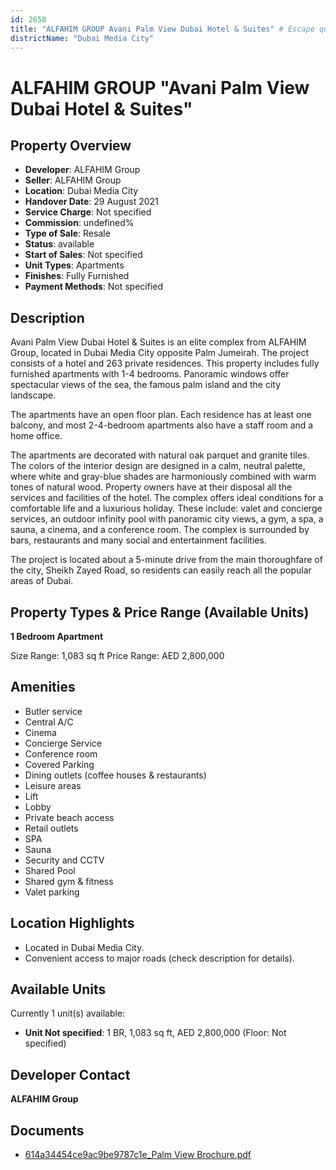 ```yaml
---
id: 2658
title: "ALFAHIM GROUP Avani Palm View Dubai Hotel & Suites" # Escape quotes for YAML string
districtName: "Dubai Media City"
---
```


# ALFAHIM GROUP "Avani Palm View Dubai Hotel & Suites"

## Property Overview
- **Developer**: ALFAHIM Group
- **Seller**: ALFAHIM Group
- **Location**: Dubai Media City
- **Handover Date**: 29 August 2021
- **Service Charge**: Not specified
- **Commission**: undefined%
- **Type of Sale**: Resale
- **Status**: available
- **Start of Sales**: Not specified
- **Unit Types**: Apartments
- **Finishes**: Fully Furnished
- **Payment Methods**: Not specified

## Description
Avani Palm View Dubai Hotel & Suites is an elite complex from ALFAHIM Group, located in Dubai Media City opposite Palm Jumeirah. The project consists of a hotel and 263 private residences. This property includes fully furnished apartments with 1-4 bedrooms. Panoramic windows offer spectacular views of the sea, the famous palm island and the city landscape.

The apartments have an open floor plan. Each residence has at least one balcony, and most 2-4-bedroom apartments also have a staff room and a home office.

The apartments are decorated with natural oak parquet and granite tiles. The colors of the interior design are designed in a calm, neutral palette, where white and gray-blue shades are harmoniously combined with warm tones of natural wood. Property owners have at their disposal all the services and facilities of the hotel. The complex offers ideal conditions for a comfortable life and a luxurious holiday. These include: valet and concierge services, an outdoor infinity pool with panoramic city views, a gym, a spa, a sauna, a cinema, and a conference room. The complex is surrounded by bars, restaurants and many social and entertainment facilities.

The project is located about a 5-minute drive from the main thoroughfare of the city, Sheikh Zayed Road, so residents can easily reach all the popular areas of Dubai.

## Property Types & Price Range (Available Units)
**1 Bedroom Apartment**

Size Range: 1,083 sq ft
Price Range: AED 2,800,000

## Amenities
- Butler service
- Central A/C
- Cinema
- Concierge Service
- Conference room
- Covered Parking
- Dining outlets  (coffee houses & restaurants)
- Leisure areas
- Lift
- Lobby
- Private beach access
- Retail outlets
- SPA
- Sauna
- Security and CCTV
- Shared Pool
- Shared gym & fitness
- Valet parking

## Location Highlights
- Located in Dubai Media City.
- Convenient access to major roads (check description for details).

## Available Units
Currently 1 unit(s) available:
- **Unit Not specified**: 1 BR, 1,083 sq ft, AED 2,800,000 (Floor: Not specified)

## Developer Contact
**ALFAHIM Group**

## Documents
- [614a34454ce9ac9be9787c1e_Palm View Brochure.pdf](https://cdn.geniemap.net/2024/07/29/6WZ86VX9BmN1ZBjDSqdI3ZZtqg1zguUYKEotPPo3.pdf)
